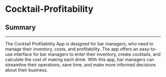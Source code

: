 # Cocktail-Profitability


## Summary
___

The Cocktail Profitability App is designed for bar managers, who need to manage their inventory, costs, and profitability. The app offers an easy-to-use interface for bar managers to enter their inventory, create cocktails, and calculate the cost of making each drink. With this app, bar managers can streamline their operations, save time, and make more informed decisions about their business.
